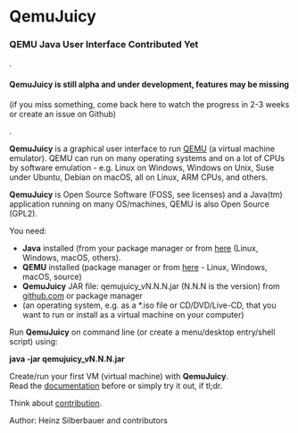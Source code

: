 # QemuJuicy

### QEMU Java User Interface Contributed Yet

.

#### QemuJuicy is still alpha and under development, features may be missing

(if you miss something, come back here to watch the progress in 2-3 weeks or create an issue on Github)

.


**QemuJuicy** is a graphical user interface to run [QEMU](https://github.com/qemu/qemu) (a virtual machine emulator). QEMU can run on many operating systems and on a lot of CPUs by software emulation - e.g. Linux on Windows, Windows on Unix, Suse under Ubuntu, Debian on macOS, all on Linux, ARM CPUs, and others.

**QemuJuicy** is Open Source Software (FOSS, see licenses) and a Java(tm) application running on many OS/machines, QEMU is also Open Source (GPL2).

You need:

* **Java** installed (from your package manager or from [here](https://openjdk.java.net/) (Linux, Windows, macOS, others).
* **QEMU** installed (package manager or from [here](https://www.qemu.org) - Linux, Windows, macOS, source)
* **QemuJuicy** JAR file: qemujuicy_vN.N.N.jar (N.N.N is the version) from [github.com](https://github.com/openworld42/QemuJuicy) or package manager
* (an operating system, e.g. as a *.iso file or CD/DVD/Live-CD, that you want to run or install as a virtual machine on your computer)

Run **QemuJuicy** on command line (or create a menu/desktop entry/shell script) using:

**java -jar qemujuicy_vN.N.N.jar**  

Create/run your first VM (virtual machine) with **QemuJuicy**.    
Read the [documentation](https://github.com/openworld42/QemuJuicy/blob/main/DOCUMENTATION.md) before or simply try it out, if tl;dr.

Think about [contribution](https://github.com/openworld42/QemuJuicy/blob/main/CONTRIBUTE.md).

Author: Heinz Silberbauer and contributors


